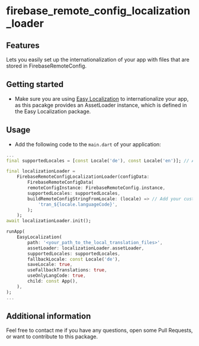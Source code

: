 # firebase_remote_config_localization_loader

## Features

Lets you easily set up the internationalization of your app with files that are stored in FirebaseRemoteConfig.

## Getting started

* Make sure you are using [Easy Localization](https://pub.dev/packages/easy_localization) to internationalize your app, as this pacakge provides an AssetLoader instance, which is defined in the Easy Localization package.

## Usage

* Add the following code to the ```main.dart``` of your application:

```dart
...
final supportedLocales = [const Locale('de'), const Locale('en')]; // Add your supported locales here

final localizationLoader =
    FirebaseRemoteConfigLocalizationLoader(configData: 
        FirebaseRemoteConfigData(
        remoteConfigInstance: FirebaseRemoteConfig.instance,
        supportedLocales: supportedLocales,
        buildRemoteConfigStringFromLocale: (locale) => // Add your custom implementation here
            'tran_${locale.languageCode}',
        );
    );
await localizationLoader.init();

runApp(
    EasyLocalization(
        path: '<your_path_to_the_local_translation_files>',
        assetLoader: localizationLoader.assetLoader,
        supportedLocales: supportedLocales,
        fallbackLocale: const Locale('de'),
        saveLocale: true,
        useFallbackTranslations: true,
        useOnlyLangCode: true,
        child: const App(),
    ),
);
...
```

## Additional information

Feel free to contact me if you have any questions, open some Pull Requests, or want to contribute to this package.
